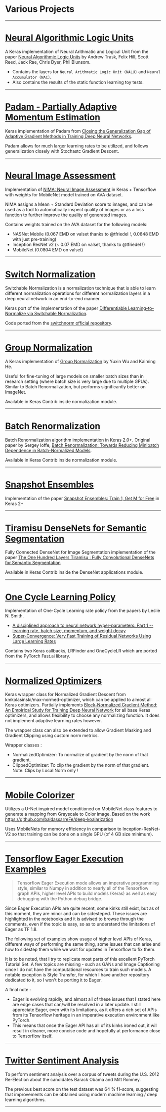 # Various Projects

----

# [Neural Algorithmic Logic Units](https://github.com/titu1994/keras-neural-alu)

A Keras implementation of Neural Arithmatic and Logical Unit from the paper [Neural Algorithmic Logic Units](https://arxiv.org/abs/1808.00508)
by Andrew Trask, Felix Hill, Scott Reed, Jack Rae, Chris Dyer, Phil Blunsom.

- Contains the layers for `Neural Arithmatic Logic Unit (NALU)` and `Neural Accumulator (NAC)`.
- Also contains the results of the static function learning toy tests.

----

# [Padam - Partially Adaptive Momentum Estimation](https://github.com/titu1994/keras-padam)

Keras implementation of Padam from [Closing the Generalization Gap of Adaptive Gradient Methods in Training Deep Neural Networks](https://arxiv.org/abs/1806.06763).

Padam allows for much larger learning rates to be utilized, and follows generalization closely with Stochastc Gradient Descent.

----

# [Neural Image Assessment](https://github.com/titu1994/neural-image-assessment)

Implementation of [NIMA: Neural Image Assessment](https://arxiv.org/abs/1709.05424) in Keras + Tensorflow with weights for MobileNet model trained on AVA dataset.

NIMA assigns a Mean + Standard Deviation score to images, and can be used as a tool to automatically inspect quality of images or as a loss function to further improve the quality of generated images.

Contains weights trained on the AVA dataset for the following models:

 - NASNet Mobile (0.067 EMD on valset thanks to @tfriedel !, 0.0848 EMD with just pre-training)
 - Inception ResNet v2 (~ 0.07 EMD on valset, thanks to @tfriedel !)
 - MobileNet (0.0804 EMD on valset)

----

# [Switch Normalization](https://github.com/titu1994/keras-switchnorm)

Switchable Normalization is a normalization technique that is able to learn different normalization operations for different normalization layers in a deep neural network in an end-to-end manner.

Keras port of the implementation of the paper [Differentiable Learning-to-Normalize via Switchable Normalization](https://arxiv.org/abs/1806.10779).

Code ported from the [switchnorm official repository](https://github.com/switchablenorms/Switchable-Normalization).

----

# [Group Normalization](https://github.com/titu1994/Keras-Group-Normalization)

A Keras implementation of [Group Normalization](https://arxiv.org/abs/1803.08494) by Yuxin Wu and Kaiming He.

Useful for fine-tuning of large models on smaller batch sizes than in research setting (where batch size is very large due to multiple GPUs). Similar to Batch Renormalization, but performs significantly better on ImageNet.

Available in Keras Contrib inside normalization module.

----


# [Batch Renormalization](https://github.com/titu1994/BatchRenormalization)

Batch Renormalization algorithm implementation in Keras 2.0+. Original paper by Sergey Ioffe, [Batch Renormalization: Towards Reducing Minibatch Dependence in Batch-Normalized Models](https://arxiv.org/abs/1702.03275).

Available in Keras Contrib inside normalization module.

----

# [Snapshot Ensembles](https://github.com/titu1994/Snapshot-Ensembles)

Implementation of the paper [Snapshot Ensembles: Train 1, Get M for Free](https://openreview.net/pdf?id=BJYwwY9ll) in Keras 2+

----


# [Tiramisu DenseNets for Semantic Segmentation](https://github.com/titu1994/Fully-Connected-DenseNets-Semantic-Segmentation)

Fully Connected DenseNet for Image Segmentation implementation of the paper [The One Hundred Layers Tiramisu : Fully Convolutional DenseNets for Semantic Segmentation](https://arxiv.org/abs/1611.09326v1)

Available in Keras Contrib inside the DenseNet applications module.

----


# [One Cycle Learning Policy](https://github.com/titu1994/keras-one-cycle)

Implementation of One-Cycle Learning rate policy from the papers by Leslie N. Smith.

 - [A disciplined approach to neural network hyper-parameters: Part 1 -- learning rate, batch size, momentum, and weight decay](https://arxiv.org/abs/1803.09820)
 - [Super-Convergence: Very Fast Training of Residual Networks Using Large Learning Rates](https://arxiv.org/abs/1708.07120)

Contains two Keras callbacks, LRFinder and OneCycleLR which are ported from the PyTorch Fast.ai library.

----


# [Normalized Optimizers](https://github.com/titu1994/keras-normalized-optimizers)

Keras wrapper class for Normalized Gradient Descent from kmkolasinski/max-normed-optimizer, which can be applied to almost all Keras optimizers. Partially implements [Block-Normalized Gradient Method: An Empirical Study for Training Deep Neural Network](https://arxiv.org/abs/1707.04822) for all base Keras optimizers, and allows flexibility to choose any normalizing function. It does not implement adaptive learning rates however.

The wrapper class can also be extended to allow Gradient Masking and Gradient Clipping using custom norm metrics.

Wrapper classes :

 - NormalizedOptimizer: To normalize of gradient by the norm of that gradient.
 - ClippedOptimizer: To clip the gradient by the norm of that gradient. Note: Clips by Local Norm only !

----


# [Mobile Colorizer](https://github.com/titu1994/keras-mobile-colorizer)

Utilizes a U-Net inspired model conditioned on MobileNet class features to generate a mapping from Grayscale to Color image. Based on the work https://github.com/baldassarreFe/deep-koalarization

Uses MobileNets for memory efficiency in comparison to Inception-ResNet-V2 so that training can be done on a single GPU (of 4 GB size minimum).

----

# [Tensorflow Eager Execution Examples](https://github.com/titu1994/tf-eager-examples)

> Tensorflow Eager Execution mode allows an imperative programming style, similar to Numpy in addition to nearly all of the Tensorflow graph APIs, higher level APIs to build models (Keras) as well as easy debugging with the Python debug bridge.

Since Eager Execution APIs are quite recent, some kinks still exist, but as of this moment, they are minor and can be sidesteped. These issues are highlighted in the notebooks and it is advised to browse through the comments, even if the topic is easy, so as to understand the limitations of Eager as TF 1.8.

The following set of examples show usage of higher level APIs of Keras, different ways of performing the same thing, some issues that can arise and how to sidestep them while we wait for updates in Tensorflow to fix them.

It is to be noted, that I try to replicate most parts of this excellent PyTorch Tutorial Set. A few topics are missing - such as GANs and Image Captioning since I do not have the computational resources to train such models. A notable exception is Style Transfer, for which I have another repository dedicated to it, so I won't be porting it to Eager.

A final note :

 - Eager is evolving rapidly, and almost all of these issues that I stated here are edge cases that can/will be resolved in a later update. I still appreciate Eager, even with its limitations, as it offers a rich set of APIs from its Tensorflow heritage in an imperative execution environment like PyTorch.
 - This means that once the Eager API has all of its kinks ironed out, it will result in cleaner, more concise code and hopefully at performance close to Tensorflow itself.

----

# [Twitter Sentiment Analysis](https://github.com/titu1994/TweetSentimentAnalysis)

To perform sentiment analysis over a corpus of tweets during the U.S. 2012 Re-Election about the candidates Barack Obama and Mitt Romney.

The previous best score on the test dataset was 64 % f1-score, suggesting that improvements can be obtained using modern machine learning / deep learning algorithms.

----